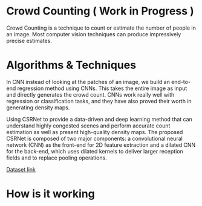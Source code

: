 # Crowd Counting ( Work in Progress )
Crowd Counting is a technique to count or estimate the number of people in an image. Most computer vision techniques can produce impressively precise estimates.

# Algorithms & Techniques
In CNN instead of looking at the patches of an image, we build an end-to-end regression method using CNNs. This takes the entire image as input and directly generates the crowd count. CNNs work really well with regression or classification tasks, and they have also proved their worth in generating density maps. 

Using CSRNet to provide a data-driven and deep learning method that can understand highly congested scenes and perform accurate count estimation as well as present high-quality density maps. The proposed CSRNet is composed of two major components: a convolutional neural network (CNN) as the front-end for 2D feature extraction and a dilated CNN for the back-end, which uses dilated kernels to deliver larger reception fields and to replace pooling operations.

[Dataset link]

# How is it working 


 
[Dataset link]: http://personal.ie.cuhk.edu.hk/~ccloy/downloads_mall_dataset.html
